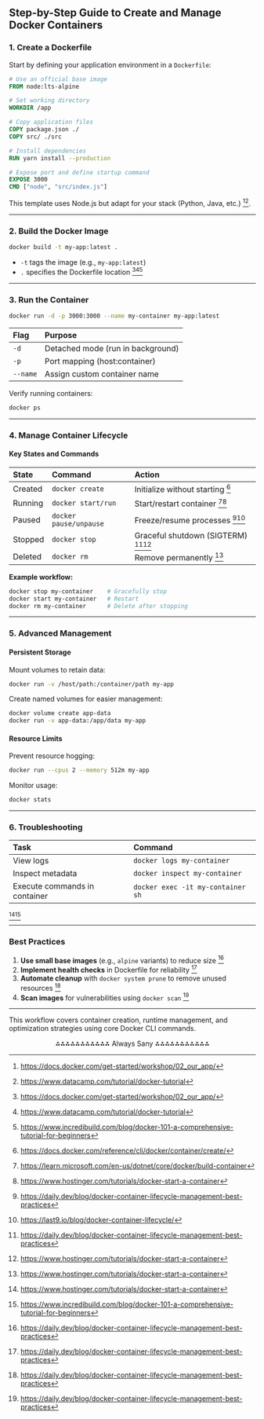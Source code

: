 ## Step-by-Step Guide to Create and Manage Docker Containers

### 1. Create a Dockerfile

Start by defining your application environment in a `Dockerfile`:

```dockerfile
# Use an official base image
FROM node:lts-alpine

# Set working directory
WORKDIR /app

# Copy application files
COPY package.json ./
COPY src/ ./src

# Install dependencies
RUN yarn install --production

# Expose port and define startup command
EXPOSE 3000
CMD ["node", "src/index.js"]
```

This template uses Node.js but adapt for your stack (Python, Java, etc.) [^1][^5].

---

### 2. Build the Docker Image

```bash
docker build -t my-app:latest .
```

- `-t` tags the image (e.g., `my-app:latest`)
- `.` specifies the Dockerfile location [^1][^5][^8]

---

### 3. Run the Container

```bash
docker run -d -p 3000:3000 --name my-container my-app:latest
```

| Flag | Purpose |
| :-- | :-- |
| `-d` | Detached mode (run in background) |
| `-p` | Port mapping (host:container) |
| `--name` | Assign custom container name |

Verify running containers:

```bash
docker ps
```


---

### 4. Manage Container Lifecycle

#### Key States and Commands

| State | Command | Action |
| :-- | :-- | :-- |
| Created | `docker create` | Initialize without starting [^6] |
| Running | `docker start/run` | Start/restart container [^2][^7] |
| Paused | `docker pause/unpause` | Freeze/resume processes [^3][^4] |
| Stopped | `docker stop` | Graceful shutdown (SIGTERM) [^3][^7] |
| Deleted | `docker rm` | Remove permanently [^7] |

**Example workflow:**

```bash
docker stop my-container    # Gracefully stop
docker start my-container   # Restart
docker rm my-container      # Delete after stopping
```


---

### 5. Advanced Management

#### Persistent Storage

Mount volumes to retain data:

```bash
docker run -v /host/path:/container/path my-app
```

Create named volumes for easier management:

```bash
docker volume create app-data
docker run -v app-data:/app/data my-app
```


#### Resource Limits

Prevent resource hogging:

```bash
docker run --cpus 2 --memory 512m my-app
```

Monitor usage:

```bash
docker stats
```


---

### 6. Troubleshooting

| Task | Command |
| :-- | :-- |
| View logs | `docker logs my-container` |
| Inspect metadata | `docker inspect my-container` |
| Execute commands in container | `docker exec -it my-container sh` |

[^7][^8]

---

### Best Practices

1. **Use small base images** (e.g., `alpine` variants) to reduce size [^3]
2. **Implement health checks** in Dockerfile for reliability [^3]
3. **Automate cleanup** with `docker system prune` to remove unused resources [^3]
4. **Scan images** for vulnerabilities using `docker scan` [^3]

---

This workflow covers container creation, runtime management, and optimization strategies using core Docker CLI commands.

<div style="text-align: center">⁂⁂⁂⁂⁂⁂⁂⁂⁂⁂⁂ Always Sany ⁂⁂⁂⁂⁂⁂⁂⁂⁂⁂⁂</div>

[^1]: https://docs.docker.com/get-started/workshop/02_our_app/

[^2]: https://learn.microsoft.com/en-us/dotnet/core/docker/build-container

[^3]: https://daily.dev/blog/docker-container-lifecycle-management-best-practices

[^4]: https://last9.io/blog/docker-container-lifecycle/

[^5]: https://www.datacamp.com/tutorial/docker-tutorial

[^6]: https://docs.docker.com/reference/cli/docker/container/create/

[^7]: https://www.hostinger.com/tutorials/docker-start-a-container

[^8]: https://www.incredibuild.com/blog/docker-101-a-comprehensive-tutorial-for-beginners

[^9]: https://dontpaniclabs.com/blog/post/2024/01/18/creating-and-running-a-docker-container-a-step-by-step-guide/

[^10]: https://labex.io/tutorials/docker-how-to-create-and-manage-docker-containers-quickly-392600

